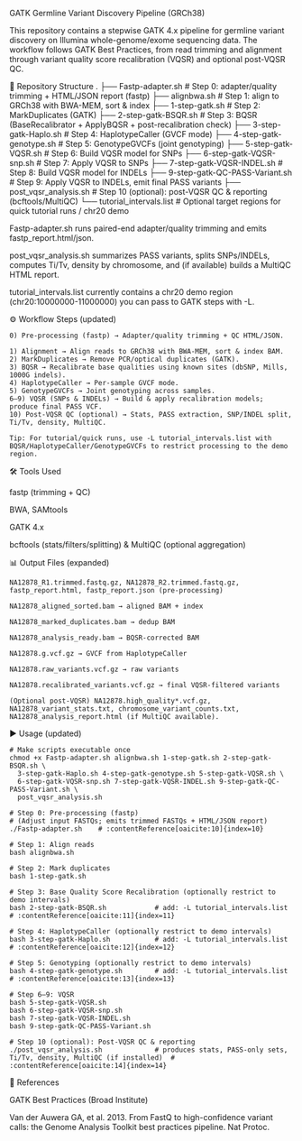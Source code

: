 GATK Germline Variant Discovery Pipeline (GRCh38)

This repository contains a stepwise GATK 4.x pipeline for germline variant discovery on Illumina whole-genome/exome sequencing data. The workflow follows GATK Best Practices, from read trimming and alignment through variant quality score recalibration (VQSR) and optional post-VQSR QC.

📂 Repository Structure 
.
├── Fastp-adapter.sh                  # Step 0: adapter/quality trimming + HTML/JSON report (fastp)
├── alignbwa.sh                       # Step 1: align to GRCh38 with BWA-MEM, sort & index
├── 1-step-gatk.sh                    # Step 2: MarkDuplicates (GATK)
├── 2-step-gatk-BSQR.sh               # Step 3: BQSR (BaseRecalibrator + ApplyBQSR + post-recalibration check)
├── 3-step-gatk-Haplo.sh              # Step 4: HaplotypeCaller (GVCF mode)
├── 4-step-gatk-genotype.sh           # Step 5: GenotypeGVCFs (joint genotyping)
├── 5-step-gatk-VQSR.sh               # Step 6: Build VQSR model for SNPs
├── 6-step-gatk-VQSR-snp.sh           # Step 7: Apply VQSR to SNPs
├── 7-step-gatk-VQSR-INDEL.sh         # Step 8: Build VQSR model for INDELs
├── 9-step-gatk-QC-PASS-Variant.sh    # Step 9: Apply VQSR to INDELs, emit final PASS variants
├── post_vqsr_analysis.sh             # Step 10 (optional): post-VQSR QC & reporting (bcftools/MultiQC)
└── tutorial_intervals.list           # Optional target regions for quick tutorial runs / chr20 demo


Fastp-adapter.sh runs paired-end adapter/quality trimming and emits fastp_report.html/json. 

post_vqsr_analysis.sh summarizes PASS variants, splits SNPs/INDELs, computes Ti/Tv, density by chromosome, and (if available) builds a MultiQC HTML report. 

tutorial_intervals.list currently contains a chr20 demo region (chr20:10000000-11000000) you can pass to GATK steps with -L. 

⚙️ Workflow Steps (updated)
```
0) Pre-processing (fastp) → Adapter/quality trimming + QC HTML/JSON. 

1) Alignment → Align reads to GRCh38 with BWA-MEM, sort & index BAM.
2) MarkDuplicates → Remove PCR/optical duplicates (GATK).
3) BQSR → Recalibrate base qualities using known sites (dbSNP, Mills, 1000G indels).
4) HaplotypeCaller → Per-sample GVCF mode.
5) GenotypeGVCFs → Joint genotyping across samples.
6–9) VQSR (SNPs & INDELs) → Build & apply recalibration models; produce final PASS VCF.
10) Post-VQSR QC (optional) → Stats, PASS extraction, SNP/INDEL split, Ti/Tv, density, MultiQC. 

Tip: For tutorial/quick runs, use -L tutorial_intervals.list with BQSR/HaplotypeCaller/GenotypeGVCFs to restrict processing to the demo region. 
```

🛠️ Tools Used

fastp (trimming + QC) 

BWA, SAMtools

GATK 4.x

bcftools (stats/filters/splitting) & MultiQC (optional aggregation) 

📊 Output Files (expanded)
```
NA12878_R1.trimmed.fastq.gz, NA12878_R2.trimmed.fastq.gz, fastp_report.html, fastp_report.json (pre-processing) 

NA12878_aligned_sorted.bam → aligned BAM + index

NA12878_marked_duplicates.bam → dedup BAM

NA12878_analysis_ready.bam → BQSR-corrected BAM

NA12878.g.vcf.gz → GVCF from HaplotypeCaller

NA12878.raw_variants.vcf.gz → raw variants

NA12878.recalibrated_variants.vcf.gz → final VQSR-filtered variants

(Optional post-VQSR) NA12878.high_quality*.vcf.gz, NA12878_variant_stats.txt, chromosome_variant_counts.txt, NA12878_analysis_report.html (if MultiQC available). 
```

▶️ Usage (updated)
```
# Make scripts executable once
chmod +x Fastp-adapter.sh alignbwa.sh 1-step-gatk.sh 2-step-gatk-BSQR.sh \
  3-step-gatk-Haplo.sh 4-step-gatk-genotype.sh 5-step-gatk-VQSR.sh \
  6-step-gatk-VQSR-snp.sh 7-step-gatk-VQSR-INDEL.sh 9-step-gatk-QC-PASS-Variant.sh \
  post_vqsr_analysis.sh

# Step 0: Pre-processing (fastp)
# (Adjust input FASTQs; emits trimmed FASTQs + HTML/JSON report)
./Fastp-adapter.sh    # :contentReference[oaicite:10]{index=10}

# Step 1: Align reads
bash alignbwa.sh

# Step 2: Mark duplicates
bash 1-step-gatk.sh

# Step 3: Base Quality Score Recalibration (optionally restrict to demo intervals)
bash 2-step-gatk-BSQR.sh            # add: -L tutorial_intervals.list   # :contentReference[oaicite:11]{index=11}

# Step 4: HaplotypeCaller (optionally restrict to demo intervals)
bash 3-step-gatk-Haplo.sh           # add: -L tutorial_intervals.list   # :contentReference[oaicite:12]{index=12}

# Step 5: Genotyping (optionally restrict to demo intervals)
bash 4-step-gatk-genotype.sh        # add: -L tutorial_intervals.list   # :contentReference[oaicite:13]{index=13}

# Step 6–9: VQSR
bash 5-step-gatk-VQSR.sh
bash 6-step-gatk-VQSR-snp.sh
bash 7-step-gatk-VQSR-INDEL.sh
bash 9-step-gatk-QC-PASS-Variant.sh

# Step 10 (optional): Post-VQSR QC & reporting
./post_vqsr_analysis.sh             # produces stats, PASS-only sets, Ti/Tv, density, MultiQC (if installed)  # :contentReference[oaicite:14]{index=14}
```
📜 References

GATK Best Practices (Broad Institute)

Van der Auwera GA, et al. 2013. From FastQ to high-confidence variant calls: the Genome Analysis Toolkit best practices pipeline. Nat Protoc.
